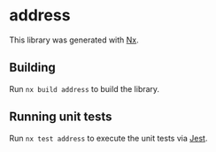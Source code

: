 # address

This library was generated with [Nx](https://nx.dev).

## Building

Run `nx build address` to build the library.

## Running unit tests

Run `nx test address` to execute the unit tests via [Jest](https://jestjs.io).
